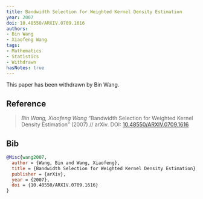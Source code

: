 ```yaml
---
title: Bandwidth Selection for Weighted Kernel Density Estimation
year: 2007
doi: 10.48550/ARXIV.0709.1616
authors:
- Bin Wang
- Xiaofeng Wang
tags:
- Mathematics
- Statistics
- Withdrawn
hasNotes: true
---
```


This paper has been withdrawn by Bin Wang.

## Reference

> <i>Bin Wang, Xiaofeng Wang</i> “Bandwidth Selection for Weighted Kernel Density Estimation” (2007) // arXiv. DOI:&nbsp;<a href='https://doi.org/10.48550/ARXIV.0709.1616'>10.48550/ARXIV.0709.1616</a>

## Bib

```bib
@Misc{wang2007,
  author = {Wang, Bin and Wang, Xiaofeng},
  title = {Bandwidth Selection for Weighted Kernel Density Estimation},
  publisher = {arXiv},
  year = {2007},
  doi = {10.48550/ARXIV.0709.1616}
}
```
